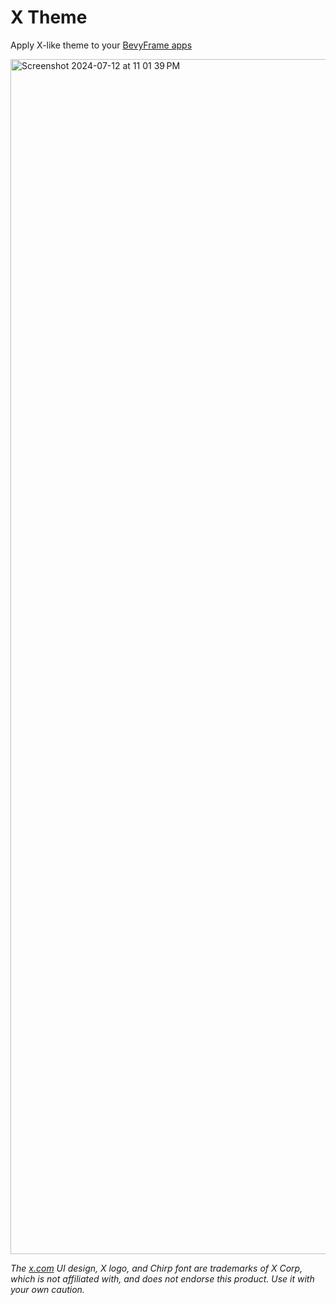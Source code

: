 # X Theme

Apply X-like theme to your [BevyFrame apps](https://github.com/islekcaganmert/bevyframe)

<img width="1912" alt="Screenshot 2024-07-12 at 11 01 39 PM" src="https://github.com/user-attachments/assets/74c684d7-4815-4586-8437-12fcab8eed8b">

*The [x.com](https://x.com/) UI design, X logo, and Chirp font are trademarks of X Corp, which is not affiliated with, and does not endorse this product.*
*Use it with your own caution.*
